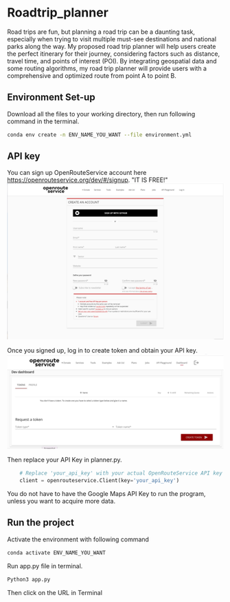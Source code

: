 # Roadtrip_planner
Road trips are fun, but planning a road trip can be a daunting task, especially when trying 
to visit multiple must-see destinations and national parks along the way. My proposed 
road trip planner will help users create the perfect itinerary for their journey, considering 
factors such as distance, travel time, and points of interest (POI). By integrating 
geospatial data and some routing algorithms, my road trip planner will provide users with 
a comprehensive and optimized route from point A to point B.

## Environment Set-up
Download all the files to your working directory, then run following command in the terminal.

```bash
conda env create -n ENV_NAME_YOU_WANT --file environment.yml
```

## API key
You can sign up OpenRouteService account here https://openrouteservice.org/dev/#/signup. "IT IS FREE!"
![Alt text](https://github.com/leokwong8/Roadtrip_planner/blob/main/signup.png?raw=true)

Once you signed up, log in to create token and obtain your API key.
![Alt text](https://github.com/leokwong8/Roadtrip_planner/blob/main/create_token.jpg?raw=true)

Then replace your API Key in planner.py.
```Python
    # Replace 'your_api_key' with your actual OpenRouteService API key
    client = openrouteservice.Client(key='your_api_key')
```
You do not have to have the Google Maps API Key to run the program, unless you want to acquire more data.

## Run the project


Activate the environment with following command
```bash
conda activate ENV_NAME_YOU_WANT
```

Run app.py file in terminal.
```bash
Python3 app.py
```
Then click on the URL in Terminal 
